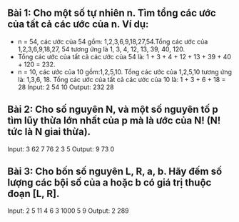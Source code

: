 ## Bài 1: Cho một số tự nhiên n. Tìm tổng các ước của tất cả các ước của n. Ví dụ:

- n = 54, các ước của 54 gồm: 1,2,3,6,9,18,27,54.Tổng các ước của 1,2,3,6,9,18,27, 54 tương ứng là 1, 3, 4, 12, 13, 39,
  40, 120.
- Tổng các ước của tất cả các ước của 54 là: 1 + 3 + 4 + 12 + 13 + 39 + 40 + 120 = 232.
- n = 10, các ước của 10 gồm:1,2,5,10. Tổng các ước của 1,2,5,10 tương ứng là: 1,3,6, 18. Tổng các ước của tất cả các
  ước của 10 là: 1 + 3 + 6 + 18 = 28
  Input: 2 54 10
  Output: 232 28

## Bài 2: Cho số nguyên N, và một số nguyên tố p tìm lũy thừa lớn nhất của p mà là ước của N! (N! tức là N giai thừa).

Input: 3
62 7
76 2
3 5
Output:
9
73
0

## Bài 3: Cho bốn số nguyên L, R, a, b. Hãy đếm số lượng các bội số của a hoặc b có giá trị thuộc đoạn [L, R].

Input: 2
5 11 4 6
3 1000 5 9
Output: 2
289